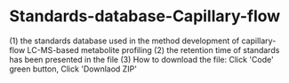 # Standards-database-Capillary-flow
(1) the standards database used in the method development of capillary-flow LC-MS-based metabolite profiling
(2) the retention time of standards has been presented in the file 
(3) How to download the file: Click 'Code' green button, Click 'Downlaod ZIP'
